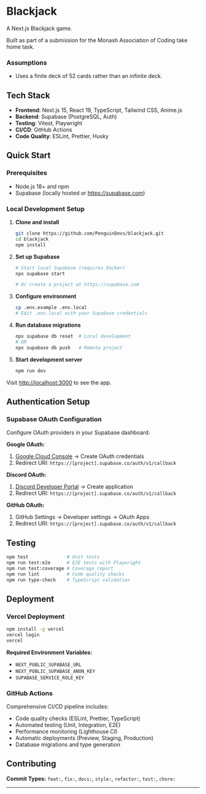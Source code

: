 # Blackjack

A Next.js Blackjack game.

Built as part of a submission for the Monash Association of Coding take home task.

### Assumptions

- Uses a finite deck of 52 cards rather than an infinite deck.

## Tech Stack

- **Frontend**: Next.js 15, React 19, TypeScript, Tailwind CSS, Anime.js
- **Backend**: Supabase (PostgreSQL, Auth)
- **Testing**: Vitest, Playwright
- **CI/CD**: GitHub Actions
- **Code Quality**: ESLint, Prettier, Husky

## Quick Start

### Prerequisites

- Node.js 18+ and npm
- Supabase (locally hosted or https://supabase.com)

### Local Development Setup

1. **Clone and install**

   ```bash
   git clone https://github.com/PenguinDevs/blackjack.git
   cd blackjack
   npm install
   ```

2. **Set up Supabase**

   ```bash
   # Start local Supabase (requires Docker)
   npx supabase start

   # Or create a project at https://supabase.com
   ```

3. **Configure environment**

   ```bash
   cp .env.example .env.local
   # Edit .env.local with your Supabase credentials
   ```

4. **Run database migrations**

   ```bash
   npx supabase db reset  # Local development
   # OR
   npx supabase db push   # Remote project
   ```

5. **Start development server**
   ```bash
   npm run dev
   ```

Visit [http://localhost:3000](http://localhost:3000) to see the app.

## Authentication Setup

### Supabase OAuth Configuration

Configure OAuth providers in your Supabase dashboard:

**Google OAuth:**

1. [Google Cloud Console](https://console.cloud.google.com) → Create OAuth credentials
2. Redirect URI: `https://[project].supabase.co/auth/v1/callback`

**Discord OAuth:**

1. [Discord Developer Portal](https://discord.com/developers) → Create application
2. Redirect URI: `https://[project].supabase.co/auth/v1/callback`

**GitHub OAuth:**

1. GitHub Settings → Developer settings → OAuth Apps
2. Redirect URI: `https://[project].supabase.co/auth/v1/callback`

## Testing

```bash
npm test              # Unit tests
npm run test:e2e      # E2E tests with Playwright
npm run test:coverage # Coverage report
npm run lint          # Code quality checks
npm run type-check    # TypeScript validation
```

## Deployment

### Vercel Deployment

```bash
npm install -g vercel
vercel login
vercel
```

**Required Environment Variables:**

- `NEXT_PUBLIC_SUPABASE_URL`
- `NEXT_PUBLIC_SUPABASE_ANON_KEY`
- `SUPABASE_SERVICE_ROLE_KEY`

### GitHub Actions

Comprehensive CI/CD pipeline includes:

- Code quality checks (ESLint, Prettier, TypeScript)
- Automated testing (Unit, Integration, E2E)
- Performance monitoring (Lighthouse CI)
- Automatic deployments (Preview, Staging, Production)
- Database migrations and type generation

## Contributing

**Commit Types:** `feat:`, `fix:`, `docs:`, `style:`, `refactor:`, `test:`, `chore:`

---
